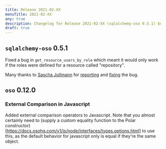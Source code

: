 ```yaml
---
title: Release 2021-02-XX
menuTitle: 2021-02-XX
any: true
description: Changelog for Release 2021-02-XX (sqlalchemy-oso 0.5.1) bug fixes.
draft: true
---
```


## `sqlalchemy-oso` 0.5.1

Fixed a bug in `get_resource_users_by_role` which meant it would only work
if the roles were defined for a resource called "repository".

Many thanks to [Sascha Jullmann](https://github.com/saschajullmann) for
[reporting](https://github.com/osohq/oso/issues/740) and
[fixing](https://github.com/osohq/oso/pull/745) the bug.


## `oso` 0.12.0

### External Comparison in Javascript

Added external comparison operators to Javascript.  Note that you almost
certainly need to (supply a custom equality function to the Polar constructor)[https://docs.osohq.com/v1/js/node/interfaces/types.options.html]
to use this, as the default
behavior for javascript only is equal if they're the same object.
